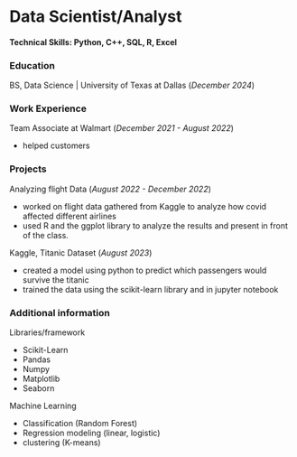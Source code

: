 # Data Scientist/Analyst

#### Technical Skills: Python, C++, SQL, R, Excel

### Education
BS, Data Science | University of Texas at Dallas (_December 2024_)

### Work Experience
Team Associate at Walmart (_December 2021 - August 2022_)
- helped customers

### Projects
Analyzing flight Data (_August 2022 - December 2022_)
- worked on flight data gathered from Kaggle to analyze how covid affected different airlines
- used R and the ggplot library to analyze the results and present in front of the class.

Kaggle, Titanic Dataset (_August 2023_)
- created a model using python to predict which passengers would survive the titanic
- trained the data using the scikit-learn library and in jupyter notebook

### Additional information
Libraries/framework
- Scikit-Learn
- Pandas
- Numpy
- Matplotlib
- Seaborn

Machine Learning
- Classification (Random Forest)
- Regression modeling (linear, logistic)
- clustering (K-means)
 
